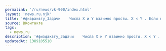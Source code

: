 ```yaml
---
permalink: '/ru/news/vk-900/index.html'
layout: 'news.ru.njk'
title: '#физфаквгу_Задачи    Числа X и Y взаимно просты. X < Y . Если к десятичной записи числа Y-X при…'
source: ВКонтакте
tags:
  - news_ru
description: '#физфаквгу_Задачи    Числа X и Y взаимно просты. X < Y . Если к десятичной записи числа Y-X при…'
updatedAt: 1389105510
---
```

